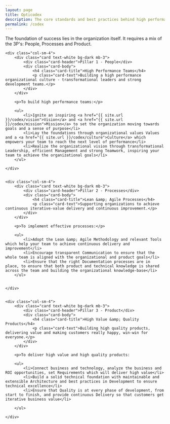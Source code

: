 ```yaml
---
layout: page
title: Opticodex
description: The core standards and best practices behind high performance IT organizations
permalink: /codex
---
```


The foundation of success lies in the organization itself. It requires a mix of the 3P's: People, Processes and Product.


<div class="row">

	<div class="col-sm-4">
		<div class="card text-white bg-dark mb-3">
			<div class="card-header">Pillar 1 - People</div>
			<div class="card-body">
				<h4 class="card-title">High Performance Teams</h4>
				<p class="card-text">Building a high performance organizational culture - transformational leaders and strong development teams.</p>
			</div>
		</div>
		
		<p>To build high performance teams:</p>
		
		<ul>
			<li>Ignite an inspiring <a href="{{ site.url }}/codex/vision">Vision</a> and <a href="{{ site.url }}/codex/mission">Mission</a> to set the organization moving towards goals and a sense of purpose</li>
			<li>Lay the foundations through organizational values Values and a <a href="{{ site.url }}/codex/culture">Culture</a> which empowers your team to reach the next level of performance</li>
			<li>Realize the organizational vision through transformational Leadership, efficient Management and strong Teamwork, inspiring your team to achieve the organizational goals</li>
		</ul>
				
	</div>
	
	
	<div class="col-sm-4">
		<div class="card text-white bg-dark mb-3">
			<div class="card-header">Pillar 2 - Processes</div>
			<div class="card-body">
				<h4 class="card-title">Lean &amp; Agile Processes</h4>
				<p class="card-text">Supporting organizations to achieve continuous iterative-value delivery and continuous improvement.</p>
			</div>
		</div>

		<p>To implement effective processes:</p>		

		<ul>
			<li>Adopt the Lean &amp; Agile Methodology and relevant Tools which help your team to achieve continuous delivery and improvement</li>
			<li>Encourage transparent Communication to ensure that the whole team is aligned with the organizational and product goals</li>
			<li>Ensure that the right Documentation processes are in place, to ensure that both product and technical knowledge is shared across the team and building the organizational knowledge-base</li>
		</ul>
		
		
	</div>
	
	
	<div class="col-sm-4">
		<div class="card text-white bg-dark mb-3">
			<div class="card-header">Pillar 3 - Product</div>
			<div class="card-body">
				<h4 class="card-title">High Value &amp; Quality Products</h4>
				<p class="card-text">Building high quality products, delivering value and making customers really happy, win-win for everyone.</p>
			</div>
		</div>
		
		<p>To deliver high value and high quality products:
		
		<ul>
			<li>Connect business and technology, analyze the business and ROI opportunities, set Requirements which will deliver high value</li>
			<li>Build a solid technical foundation with maintainable and extensible Architecture and best practices in Development to ensure technical excellence</li>
			<li>Ensure that Quality is at every phase of development, from start to finish, and provide continuous Delivery so that customers get iterative business value</li>

		</ul>
		
	</div>

</div>

